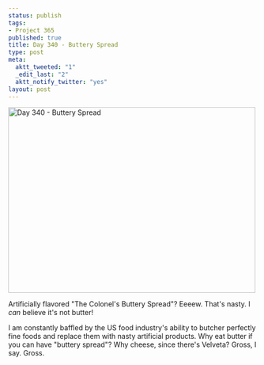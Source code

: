 ```yaml
--- 
status: publish
tags: 
- Project 365
published: true
title: Day 340 - Buttery Spread
type: post
meta: 
  aktt_tweeted: "1"
  _edit_last: "2"
  aktt_notify_twitter: "yes"
layout: post
---
```

<a href="http://www.flickr.com/photos/freeed/6469718813/" title="Day 340 - Buttery Spread by Fred​, on Flickr"><img src="http://farm8.staticflickr.com/7029/6469718813_c6088dc006.jpg" width="500" height="375" alt="Day 340 - Buttery Spread"/></a>

Artificially flavored "The Colonel's Buttery Spread"? Eeeew. That's nasty. I <em>can</em> believe it's not butter!

I am constantly baffled by the US food industry's ability to butcher perfectly fine foods and replace them with nasty artificial products. Why eat butter if you can have "buttery spread"? Why cheese, since there's Velveta? Gross, I say. Gross.
